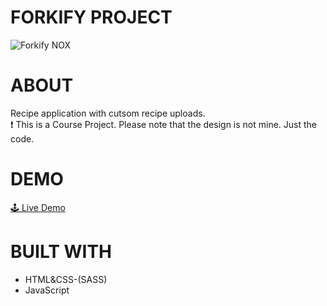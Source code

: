 # FORKIFY PROJECT
![Forkify NOX](https://user-images.githubusercontent.com/87571337/177211237-b8c0630d-0e7a-4406-b02e-7b50108f33e7.png)

# ABOUT
Recipe application with cutsom recipe uploads.
<br/>
❗ This is a Course Project. Please note that the design is not mine. Just the code.

# DEMO
<a href="https://forkify-nox.netlify.app/" target="_blank">🕹 Live Demo</a>

# BUILT WITH
- HTML&CSS-(SASS)
- JavaScript
